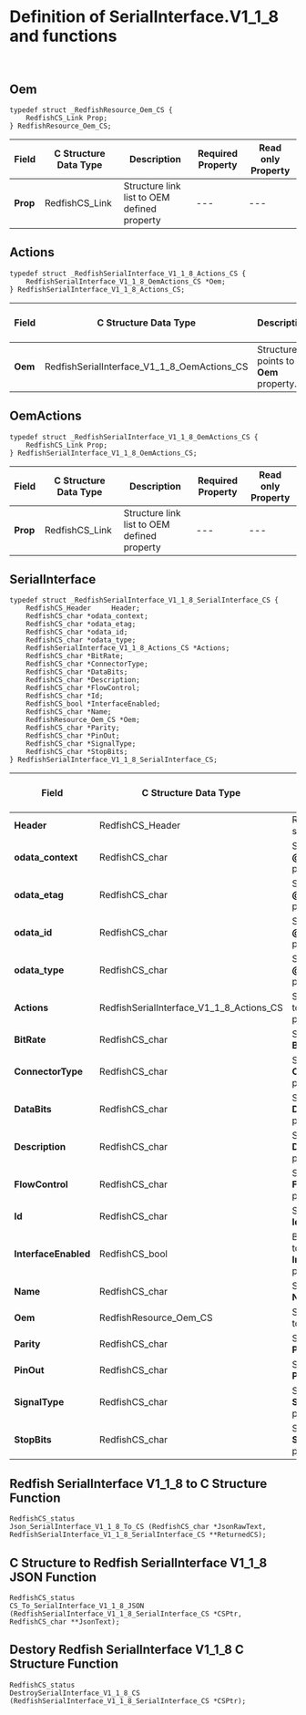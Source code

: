 # Definition of SerialInterface.V1_1_8 and functions<br><br>

## Oem
    typedef struct _RedfishResource_Oem_CS {
        RedfishCS_Link Prop;
    } RedfishResource_Oem_CS;

|Field |C Structure Data Type|Description |Required Property|Read only Property
| ---  | --- | --- | --- | ---
|**Prop**|RedfishCS_Link| Structure link list to OEM defined property| ---| ---


## Actions
    typedef struct _RedfishSerialInterface_V1_1_8_Actions_CS {
        RedfishSerialInterface_V1_1_8_OemActions_CS *Oem;
    } RedfishSerialInterface_V1_1_8_Actions_CS;

|Field |C Structure Data Type|Description |Required Property|Read only Property
| ---  | --- | --- | --- | ---
|**Oem**|RedfishSerialInterface_V1_1_8_OemActions_CS| Structure points to **Oem** property.| No| No


## OemActions
    typedef struct _RedfishSerialInterface_V1_1_8_OemActions_CS {
        RedfishCS_Link Prop;
    } RedfishSerialInterface_V1_1_8_OemActions_CS;

|Field |C Structure Data Type|Description |Required Property|Read only Property
| ---  | --- | --- | --- | ---
|**Prop**|RedfishCS_Link| Structure link list to OEM defined property| ---| ---


## SerialInterface
    typedef struct _RedfishSerialInterface_V1_1_8_SerialInterface_CS {
        RedfishCS_Header     Header;
        RedfishCS_char *odata_context;
        RedfishCS_char *odata_etag;
        RedfishCS_char *odata_id;
        RedfishCS_char *odata_type;
        RedfishSerialInterface_V1_1_8_Actions_CS *Actions;
        RedfishCS_char *BitRate;
        RedfishCS_char *ConnectorType;
        RedfishCS_char *DataBits;
        RedfishCS_char *Description;
        RedfishCS_char *FlowControl;
        RedfishCS_char *Id;
        RedfishCS_bool *InterfaceEnabled;
        RedfishCS_char *Name;
        RedfishResource_Oem_CS *Oem;
        RedfishCS_char *Parity;
        RedfishCS_char *PinOut;
        RedfishCS_char *SignalType;
        RedfishCS_char *StopBits;
    } RedfishSerialInterface_V1_1_8_SerialInterface_CS;

|Field |C Structure Data Type|Description |Required Property|Read only Property
| ---  | --- | --- | --- | ---
|**Header**|RedfishCS_Header|Redfish C structure header|---|---
|**odata_context**|RedfishCS_char| String pointer to **@odata.context** property.| No| No
|**odata_etag**|RedfishCS_char| String pointer to **@odata.etag** property.| No| No
|**odata_id**|RedfishCS_char| String pointer to **@odata.id** property.| Yes| No
|**odata_type**|RedfishCS_char| String pointer to **@odata.type** property.| Yes| No
|**Actions**|RedfishSerialInterface_V1_1_8_Actions_CS| Structure points to **Actions** property.| No| No
|**BitRate**|RedfishCS_char| String pointer to **BitRate** property.| No| No
|**ConnectorType**|RedfishCS_char| String pointer to **ConnectorType** property.| No| Yes
|**DataBits**|RedfishCS_char| String pointer to **DataBits** property.| No| No
|**Description**|RedfishCS_char| String pointer to **Description** property.| No| Yes
|**FlowControl**|RedfishCS_char| String pointer to **FlowControl** property.| No| No
|**Id**|RedfishCS_char| String pointer to **Id** property.| Yes| Yes
|**InterfaceEnabled**|RedfishCS_bool| Boolean pointer to **InterfaceEnabled** property.| No| No
|**Name**|RedfishCS_char| String pointer to **Name** property.| Yes| Yes
|**Oem**|RedfishResource_Oem_CS| Structure points to **Oem** property.| No| No
|**Parity**|RedfishCS_char| String pointer to **Parity** property.| No| No
|**PinOut**|RedfishCS_char| String pointer to **PinOut** property.| No| Yes
|**SignalType**|RedfishCS_char| String pointer to **SignalType** property.| No| Yes
|**StopBits**|RedfishCS_char| String pointer to **StopBits** property.| No| No
## Redfish SerialInterface V1_1_8 to C Structure Function
    RedfishCS_status
    Json_SerialInterface_V1_1_8_To_CS (RedfishCS_char *JsonRawText, RedfishSerialInterface_V1_1_8_SerialInterface_CS **ReturnedCS);

## C Structure to Redfish SerialInterface V1_1_8 JSON Function
    RedfishCS_status
    CS_To_SerialInterface_V1_1_8_JSON (RedfishSerialInterface_V1_1_8_SerialInterface_CS *CSPtr, RedfishCS_char **JsonText);

## Destory Redfish SerialInterface V1_1_8 C Structure Function
    RedfishCS_status
    DestroySerialInterface_V1_1_8_CS (RedfishSerialInterface_V1_1_8_SerialInterface_CS *CSPtr);

